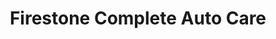 ---
title: "Firestone Complete Auto Care"
url: /lake-forest/firestone-complete-auto-care/
shop: car repair
---